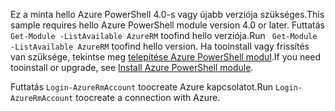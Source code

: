 <span data-ttu-id="3e6ce-101">Ez a minta hello Azure PowerShell 4.0-s vagy újabb verziója szükséges.</span><span class="sxs-lookup"><span data-stu-id="3e6ce-101">This sample requires hello Azure PowerShell module version 4.0 or later.</span></span> <span data-ttu-id="3e6ce-102">Futtatás ` Get-Module -ListAvailable AzureRM` toofind hello verziója.</span><span class="sxs-lookup"><span data-stu-id="3e6ce-102">Run ` Get-Module -ListAvailable AzureRM` toofind hello version.</span></span> <span data-ttu-id="3e6ce-103">Ha tooinstall vagy frissítés van szüksége, tekintse meg [telepítése Azure PowerShell modul](/powershell/azure/install-azurerm-ps).</span><span class="sxs-lookup"><span data-stu-id="3e6ce-103">If you need tooinstall or upgrade, see [Install Azure PowerShell module](/powershell/azure/install-azurerm-ps).</span></span> 

<span data-ttu-id="3e6ce-104">Futtatás `Login-AzureRmAccount` toocreate Azure kapcsolatot.</span><span class="sxs-lookup"><span data-stu-id="3e6ce-104">Run `Login-AzureRmAccount` toocreate a connection with Azure.</span></span> 
